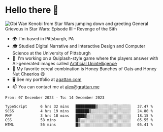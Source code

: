<!--
**GameDog9988/GameDog9988** is a ✨ _special_ ✨ repository because its `README.md` (this file) appears on your GitHub profile.

Here are some ideas to get you started:

- 🔭 I’m currently working on ...
- 🌱 I’m currently learning ...
- 👯 I’m looking to collaborate on ...
- 🤔 I’m looking for help with ...
- 💬 Ask me about ...
- 📫 How to reach me: ...
- 😄 Pronouns: ...
- ⚡ Fun fact: ...
-->



Hello there 👋
==================================

![Obi Wan Kenobi from Star Wars jumping down and greeting General Grievous in Star Wars: Episode III – Revenge of the Sith](https://github.com/agrattan0820/agrattan0820/assets/51346343/689e56eb-29be-46a5-a079-28ea727b5f7e)


- 🌍  I'm based in Pittsburgh, PA
- 🎓  Studied Digital Narrative and Interactive Design and Computer Science at the University of Pittsburgh
- 👾  I'm working on a Quiplash-style game where the players answer with AI-generated images called [Artificial Unintelligence](https://github.com/agrattan0820/artificial-unintelligence)
- 🥣  My favorite cereal combination is Honey Bunches of Oats and Honey Nut Cheerios 😋
- 🖥️  See my portfolio at [agattan.com](http://agrattan.com/)
- 📫  You can contact me at [alex@grattan.me](mailto:alex@grattan.me)

<!--START_SECTION:waka-->

```txt
From: 07 December 2023 - To: 14 December 2023

TypeScript      6 hrs 32 mins   █████████▒░░░░░░░░░░░░░░░   37.47 %
SCSS            4 hrs 19 mins   ██████▒░░░░░░░░░░░░░░░░░░   24.80 %
PHP             3 hrs 10 mins   ████▓░░░░░░░░░░░░░░░░░░░░   18.15 %
CSS             58 mins         █▒░░░░░░░░░░░░░░░░░░░░░░░   05.55 %
HTML            56 mins         █▒░░░░░░░░░░░░░░░░░░░░░░░   05.41 %
```

<!--END_SECTION:waka-->
